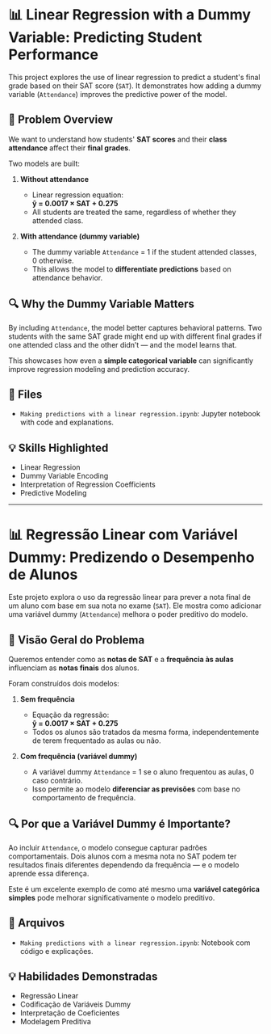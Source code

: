# 📊 Linear Regression with a Dummy Variable: Predicting Student Performance

This project explores the use of linear regression to predict a student's final grade based on their SAT score (`SAT`). It demonstrates how adding a dummy variable (`Attendance`) improves the predictive power of the model.

## 🧠 Problem Overview

We want to understand how students' **SAT scores** and their **class attendance** affect their **final grades**.

Two models are built:

1. **Without attendance**  
   - Linear regression equation:  
     **ŷ = 0.0017 × SAT + 0.275**  
   - All students are treated the same, regardless of whether they attended class.

2. **With attendance (dummy variable)**  
   - The dummy variable `Attendance` = 1 if the student attended classes, 0 otherwise.
   - This allows the model to **differentiate predictions** based on attendance behavior.

## 🔍 Why the Dummy Variable Matters

By including `Attendance`, the model better captures behavioral patterns. Two students with the same SAT grade might end up with different final grades if one attended class and the other didn’t — and the model learns that.

This showcases how even a **simple categorical variable** can significantly improve regression modeling and prediction accuracy.

## 📁 Files

- `Making predictions with a linear regression.ipynb`: Jupyter notebook with code and explanations.

## 💡 Skills Highlighted

- Linear Regression
- Dummy Variable Encoding
- Interpretation of Regression Coefficients
- Predictive Modeling

---

# 📊 Regressão Linear com Variável Dummy: Predizendo o Desempenho de Alunos

Este projeto explora o uso da regressão linear para prever a nota final de um aluno com base em sua nota no exame (`SAT`). Ele mostra como adicionar uma variável dummy (`Attendance`) melhora o poder preditivo do modelo.

## 🧠 Visão Geral do Problema

Queremos entender como as **notas de SAT** e a **frequência às aulas** influenciam as **notas finais** dos alunos.

Foram construídos dois modelos:

1. **Sem frequência**  
   - Equação da regressão:  
     **ŷ = 0.0017 × SAT + 0.275**  
   - Todos os alunos são tratados da mesma forma, independentemente de terem frequentado as aulas ou não.

2. **Com frequência (variável dummy)**  
   - A variável dummy `Attendance` = 1 se o aluno frequentou as aulas, 0 caso contrário.
   - Isso permite ao modelo **diferenciar as previsões** com base no comportamento de frequência.

## 🔍 Por que a Variável Dummy é Importante?

Ao incluir `Attendance`, o modelo consegue capturar padrões comportamentais. Dois alunos com a mesma nota no SAT podem ter resultados finais diferentes dependendo da frequência — e o modelo aprende essa diferença.

Este é um excelente exemplo de como até mesmo uma **variável categórica simples** pode melhorar significativamente o modelo preditivo.

## 📁 Arquivos

- `Making predictions with a linear regression.ipynb`: Notebook com código e explicações.

## 💡 Habilidades Demonstradas

- Regressão Linear
- Codificação de Variáveis Dummy
- Interpretação de Coeficientes
- Modelagem Preditiva
